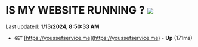 # IS MY WEBSITE RUNNING ? [![](https://img.shields.io/static/v1?label=Sponsor&message=%E2%9D%A4&logo=GitHub&color=%23fe8e86)](https://github.com/sponsors/<username>)

Last updated: **1/13/2024, 8:50:33 AM**

- `GET` [https://youssefservice.me](https://youssefservice.me) - **Up** (171ms)
